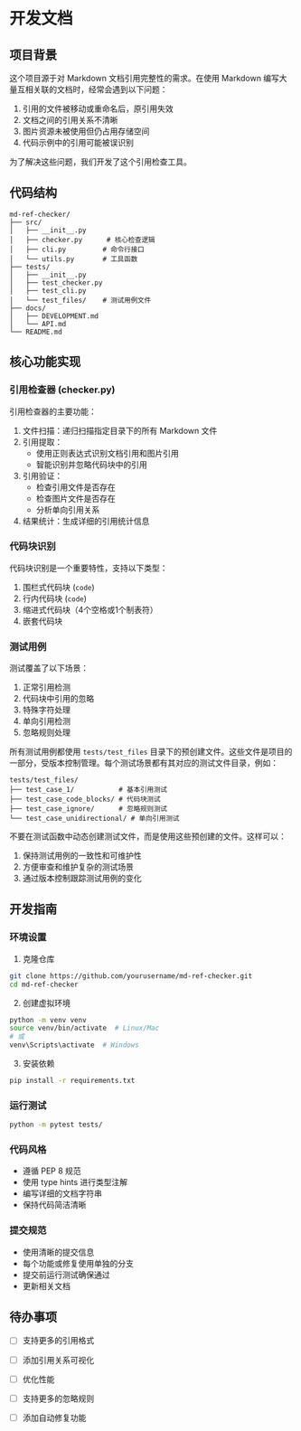 # 开发文档

## 项目背景

这个项目源于对 Markdown 文档引用完整性的需求。在使用 Markdown 编写大量互相关联的文档时，经常会遇到以下问题：

1. 引用的文件被移动或重命名后，原引用失效
2. 文档之间的引用关系不清晰
3. 图片资源未被使用但仍占用存储空间
4. 代码示例中的引用可能被误识别

为了解决这些问题，我们开发了这个引用检查工具。

## 代码结构

```
md-ref-checker/
├── src/
│   ├── __init__.py
│   ├── checker.py      # 核心检查逻辑
│   ├── cli.py         # 命令行接口
│   └── utils.py       # 工具函数
├── tests/
│   ├── __init__.py
│   ├── test_checker.py
│   ├── test_cli.py
│   └── test_files/    # 测试用例文件
├── docs/
│   ├── DEVELOPMENT.md
│   └── API.md
└── README.md
```

## 核心功能实现

### 引用检查器 (checker.py)

引用检查器的主要功能：

1. 文件扫描：递归扫描指定目录下的所有 Markdown 文件
2. 引用提取：
   - 使用正则表达式识别文档引用和图片引用
   - 智能识别并忽略代码块中的引用
3. 引用验证：
   - 检查引用文件是否存在
   - 检查图片文件是否存在
   - 分析单向引用关系
4. 结果统计：生成详细的引用统计信息

### 代码块识别

代码块识别是一个重要特性，支持以下类型：

1. 围栏式代码块 (```code```)
2. 行内代码块 (`code`)
3. 缩进式代码块（4个空格或1个制表符）
4. 嵌套代码块

### 测试用例

测试覆盖了以下场景：

1. 正常引用检测
2. 代码块中引用的忽略
3. 特殊字符处理
4. 单向引用检测
5. 忽略规则处理

所有测试用例都使用 `tests/test_files` 目录下的预创建文件。这些文件是项目的一部分，受版本控制管理。每个测试场景都有其对应的测试文件目录，例如：

```
tests/test_files/
├── test_case_1/           # 基本引用测试
├── test_case_code_blocks/ # 代码块测试
├── test_case_ignore/      # 忽略规则测试
└── test_case_unidirectional/ # 单向引用测试
```

不要在测试函数中动态创建测试文件，而是使用这些预创建的文件。这样可以：

1. 保持测试用例的一致性和可维护性
2. 方便审查和维护复杂的测试场景
3. 通过版本控制跟踪测试用例的变化

## 开发指南

### 环境设置

1. 克隆仓库

```bash
git clone https://github.com/yourusername/md-ref-checker.git
cd md-ref-checker
```

2. 创建虚拟环境

```bash
python -m venv venv
source venv/bin/activate  # Linux/Mac
# 或
venv\Scripts\activate  # Windows
```

3. 安装依赖

```bash
pip install -r requirements.txt
```

### 运行测试

```bash
python -m pytest tests/
```

### 代码风格

- 遵循 PEP 8 规范
- 使用 type hints 进行类型注解
- 编写详细的文档字符串
- 保持代码简洁清晰

### 提交规范

- 使用清晰的提交信息
- 每个功能或修复使用单独的分支
- 提交前运行测试确保通过
- 更新相关文档

## 待办事项

- [ ] 支持更多的引用格式
- [ ] 添加引用关系可视化

- [ ] 优化性能
- [ ] 支持更多的忽略规则
- [ ] 添加自动修复功能
